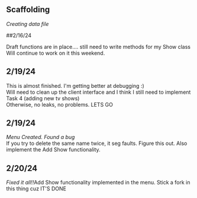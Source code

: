 ## Scaffolding

<p><i>Creating data file</p></i>

##2/16/24

<p>Draft functions are in place.... still need to write methods for my Show class</br>
Will continue to work on it this weekend.</p>

## 2/19/24

<p>This is almost finished. I'm getting better at debugging :) 
</br> Will need to clean up the client interface and I think I still need to implement Task 4 (adding new tv shows)
</br>Otherwise, no leaks, no problems. LETS GO </p>

## 2/19/24

<p><i>Menu Created. Found a bug</i>
</br>If you try to delete the same name twice, it seg faults. Figure this out. Also implement the Add Show functionality.</p>

## 2/20/24

<p><i>Fixed it all!!</i>Add Show functionality implemented in the menu. Stick a fork in this thing cuz IT'S DONE</p>
